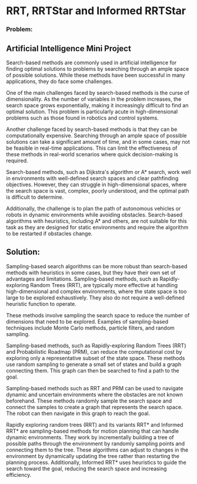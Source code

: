 # RRT, RRTStar and Informed RRTStar
 
### Problem:
## Artificial Intelligence Mini Project

Search-based methods are commonly used in artificial intelligence for finding optimal solutions to problems by searching through an ample space of possible solutions. While these methods have been successful in many applications, they do face some challenges.

One of the main challenges faced by search-based methods is the curse of dimensionality. As the number of variables in the problem increases, the search space grows exponentially, making it increasingly difficult to find an optimal solution. This problem is particularly acute in high-dimensional problems such as those found in robotics and control systems.

Another challenge faced by search-based methods is that they can be computationally expensive. Searching through an ample space of possible solutions can take a significant amount of time, and in some cases, may not be feasible in real-time applications. This can limit the effectiveness of these methods in real-world scenarios where quick decision-making is required.

Search-based methods, such as Dijkstra's algorithm or A* search, work well in environments with well-defined search spaces and clear pathfinding objectives. However, they can struggle in high-dimensional spaces, where the search space is vast, complex, poorly understood, and the optimal path is difficult to determine.

Additionally, the challenge is to plan the path of autonomous vehicles or robots in dynamic environments while avoiding obstacles. Search-based algorithms with heuristics, including A* and others, are not suitable for this task as they are designed for static environments and require the algorithm to be restarted if obstacles change.

## Solution:
Sampling-based search algorithms can be more robust than search-based methods with heuristics in some cases, but they have their own set of advantages and limitations. Sampling-based methods, such as Rapidly-exploring Random Trees (RRT), are typically more effective at handling high-dimensional and complex environments, where the state space is too large to be explored exhaustively. They also do not require a well-defined heuristic function to operate.

These methods involve sampling the search space to reduce the number of dimensions that need to be explored. Examples of sampling-based techniques include Monte Carlo methods, particle filters, and random sampling.

Sampling-based methods, such as Rapidly-exploring Random Trees (RRT) and Probabilistic Roadmap (PRM), can reduce the computational cost by exploring only a representative subset of the state space. These methods use random sampling to generate a small set of states and build a graph connecting them. This graph can then be searched to find a path to the goal.

Sampling-based methods such as RRT and PRM can be used to navigate dynamic and uncertain environments where the obstacles are not known beforehand. These methods randomly sample the search space and connect the samples to create a graph that represents the search space. The robot can then navigate in this graph to reach the goal.

Rapidly exploring random trees (RRT) and its variants RRT* and Informed RRT* are sampling-based methods for motion planning that can handle dynamic environments. They work by incrementally building a tree of possible paths through the environment by randomly sampling points and connecting them to the tree. These algorithms can adjust to changes in the environment by dynamically updating the tree rather than restarting the planning process. Additionally, Informed RRT* uses heuristics to guide the search toward the goal, reducing the search space and increasing efficiency.
